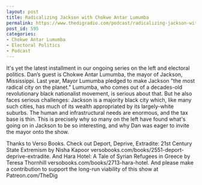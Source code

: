 ```yaml
---
layout: post
title: Radicalizing Jackson with Chokwe Antar Lumumba
permalink: https://www.thedigradio.com/podcast/radicalizing-jackson-with-chokwe-antar-lumumba/index.html
post_id: 595
categories: 
- Chokwe Antar Lumumba
- Electoral Politics
- Podcast
---
```


It's yet the latest installment in our ongoing series on the left and electoral politics. Dan’s guest is Chokwe Antar Lumumba, the mayor of Jackson, Mississippi. Last year, Mayor Lumumba pledged to make Jackson "the most radical city on the planet." Lumumba, who comes out of a decades-old revolutionary black nationalist movement, is serious about that. But he also faces serious challenges: Jackson is a majority black city which, like many such cities, has much of its wealth appropriated by its largely-white suburbs. The human and infrastructural needs are enormous, and the tax base is thin. This is precisely why so many on the left have found what's going on in Jackson to be so interesting, and why Dan was eager to invite the mayor onto the show.

Thanks to Verso Books. Check out Deport, Deprive, Extradite: 21st Century State Extremism by Nisha Kapoor versobooks.com/books/2551-deport-deprive-extradite. And Hara Hotel: A Tale of Syrian Refugees in Greece by Teresa Thornhill versobooks.com/books/2713-hara-hotel. And please make a contribution to support the long-run viability of this show at Patreon.com/TheDig